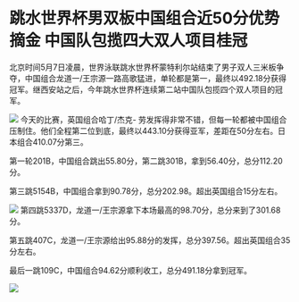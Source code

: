 # 跳水世界杯男双板中国组合近50分优势摘金 中国队包揽四大双人项目桂冠

北京时间5月7日凌晨，世界泳联跳水世界杯蒙特利尔站结束了男子双人三米板争夺，中国组合龙道一/王宗源一路高歌猛进，单轮都是第一，最终以492.18分获得冠军。继西安站之后，今年跳水世界杯连续第二站中国队包揽四个双人项目的冠军。

![](https://inews.gtimg.com/news_bt/OTrMawBE72URhxxIkpy-hrWiivxUAr0aLMcaB1rNC9hHYAA/1000)
今天的比赛，英国组合哈丁/杰克-
劳发挥得非常不错，但每一轮都被中国组合压制住。他们全程第二位到底，最终以443.10分获得亚军，差距在50分左右。日本组合410.07分第三。

第一轮201B，中国组合跳出55.80分，第二跳301B，拿到56.40分，总分112.20分。

第三跳5154B，中国组合拿到90.78分，总分202.98。超出英国组合15分左右。

![](https://inews.gtimg.com/news_bt/OCPFCmx0bI-tv3FWREddm0PrLeGss_AB9deJuuDvthXaQAA/1000)
第四跳5337D，龙道一/王宗源拿下本场最高的98.70分，总分来到了301.68分。

第五跳407C，龙道一/王宗源给出95.88分的发挥，总分397.56。超出英国组合35分左右。

最后一跳109C，中国组合94.62分顺利收工，总分491.18分拿到冠军。

![](https://inews.gtimg.com/news_bt/OtD7UgJIwtTRMjnlpp-M6O0zeM9VYvsHmKlX31N21ciP8AA/1000)

